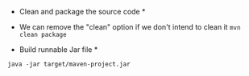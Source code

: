 * Clean and package the source code *
- We can remove the "clean" option if we don't intend to clean it
```mvn clean package```

* Build runnable Jar file *

```java -jar target/maven-project.jar```